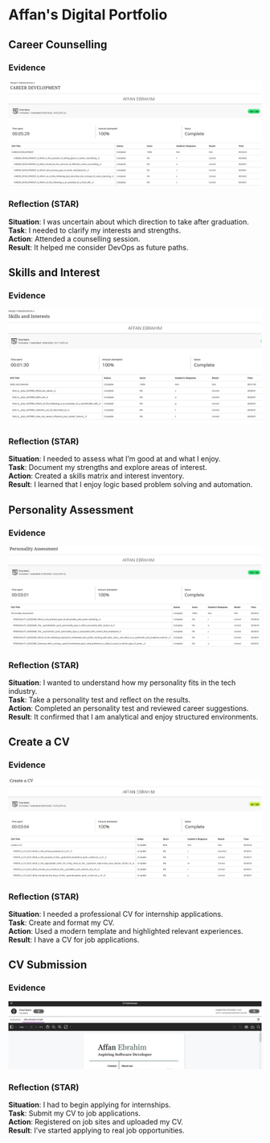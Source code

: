 # Affan's Digital Portfolio


## Career Counselling
### Evidence
![Career Counselling](Images/career-counselling.PNG)


### Reflection (STAR)
**Situation**: I was uncertain about which direction to take after graduation.  
**Task**: I needed to clarify my interests and strengths.  
**Action**: Attended a counselling session.  
**Result**: It helped me consider  DevOps as future paths.


## Skills and Interest
### Evidence
![Skills and Interest](Images/Skills.PNG)

### Reflection (STAR)
**Situation**: I needed to assess what I’m good at and what I enjoy.  
**Task**: Document my strengths and explore areas of interest.  
**Action**: Created a skills matrix and interest inventory.  
**Result**: I learned that I enjoy logic based problem solving and automation.

## Personality Assessment
### Evidence
![Personality Assessment](Images/Personality.PNG)

### Reflection (STAR)
**Situation**: I wanted to understand how my personality fits in the tech industry.  
**Task**: Take a personality test and reflect on the results.  
**Action**: Completed an personality test and reviewed career suggestions.  
**Result**: It confirmed that I am analytical and enjoy structured environments.

## Create a CV
### Evidence
![Create a CV](Images/Create.PNG)

### Reflection (STAR)
**Situation**: I needed a professional CV for internship applications.  
**Task**: Create and format my CV.  
**Action**: Used a modern template and highlighted relevant experiences.  
**Result**: I have a  CV for job applications.


## CV Submission
### Evidence
![CV Submission](Images/CV.PNG)

### Reflection (STAR)
**Situation**: I had to begin applying for internships.  
**Task**: Submit my CV to job applications.  
**Action**: Registered on job sites and uploaded my CV.  
**Result**: I’ve started applying to real job opportunities.